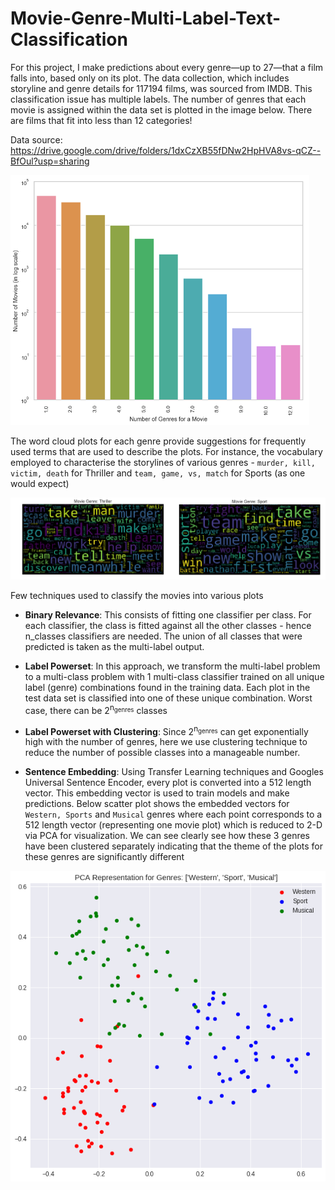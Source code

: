 # Movie-Genre-Multi-Label-Text-Classification

For this project, I make predictions about every genre—up to 27—that a film falls into, based only on its plot. The data collection, which includes storyline and genre details for 117194 films, was sourced from IMDB. This classification issue has multiple labels. The number of genres that each movie is assigned within the data set is plotted in the image below. There are films that fit into less than 12 categories!

Data source: https://drive.google.com/drive/folders/1dxCzXB55fDNw2HpHVA8vs-qCZ--BfOul?usp=sharing

<img height=400 src="./Images/results/genres_per_movie.png"/>

The word cloud plots for each genre provide suggestions for frequently used terms that are used to describe the plots. For instance, the vocabulary employed to characterise the storylines of various genres - `murder, kill, victim, death` for Thriller and `team, game, vs, match` for Sports (as one would expect) 

<img src="./Images/results/wordcloud_Thriller_Sports.png"/>

Few techniques used to classify the movies into various plots
* **Binary Relevance**: This consists of fitting one classifier per class. For each classifier, the class is fitted against all the other classes - hence n_classes classifiers are needed. The union of all classes that were predicted is taken as the multi-label output.

* **Label Powerset**: In this approach, we transform the multi-label problem to a multi-class problem with 1 multi-class classifier trained on all unique label (genre) combinations found in the training data. Each plot in the test data set is classified into one of these unique combination. Worst case, there can be 2<sup>n<sub>genres</sub></sup> classes 

* **Label Powerset with Clustering**: Since 2<sup>n<sub>genres</sub></sup> can get exponentially high with the number of genres, here we use clustering technique to reduce the number of possible classes into a manageable number. 

* **Sentence Embedding**: Using Transfer Learning techniques and Googles Universal Sentence Encoder, every plot is converted into a 512 length vector. This embedding vector is used to train models and make predictions. Below scatter plot shows the embedded vectors for `Western, Sports` and `Musical` genres where each point corresponds to a 512 length vector (representing one movie plot) which is reduced to 2-D via PCA for visualization. We can see clearly see how these 3 genres have been clustered separately indicating that the theme of the plots for these genres are significantly different

<img src="./Images/results/scatter_embedding_western_sport_musical.png"/>





